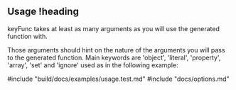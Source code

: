 ## Usage !heading

keyFunc takes at least as many arguments as you will use the generated function with.

Those arguments should hint on the nature of the arguments you will pass to the generated function. Main keywords are 'object', 'literal', 'property', 'array', 'set' and 'ignore' used as in the following example:

#include "build/docs/examples/usage.test.md"
#include "docs/options.md"
